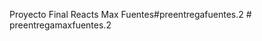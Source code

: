 
Proyecto Final Reacts Max Fuentes# p r e e n t r e g a f u e n t e s . 2  
 #   p r e e n t r e g a m a x f u e n t e s . 2  
 